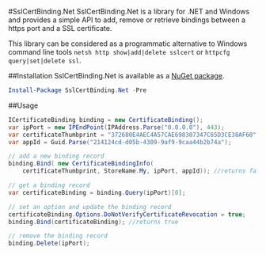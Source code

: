 #SslCertBinding.Net
SslCertBinding.Net is a library for .NET and Windows and provides a simple API to add, remove or retrieve bindings between a https port and a SSL certificate.

This library can be considered as a programmatic alternative to Windows command line tools `netsh http show|add|delete sslcert` or `httpcfg query|set|delete ssl`. 

##Installation
SslCertBinding.Net is available as a [NuGet package](http://www.nuget.org/packages/SslCertBinding.Net/).
```powershell
Install-Package SslCertBinding.Net -Pre
```

##Usage
```c#
ICertificateBinding binding = new CertificateBinding();
var ipPort = new IPEndPoint(IPAddress.Parse("0.0.0.0"), 443); 
var certificateThumbprint = "372680E4AEC4A57CAE698307347C65D3CE38AF60";
var appId = Guid.Parse("214124cd-d05b-4309-9af9-9caa44b2b74a");

// add a new binding record
binding.Bind( new CertificateBindingInfo(
	certificateThumbprint, StoreName.My, ipPort, appId)); //returns false

// get a binding record
var certificateBinding = binding.Query(ipPort)[0];

// set an option and update the binding record
certificateBinding.Options.DoNotVerifyCertificateRevocation = true;
binding.Bind(certificateBinding); //returns true

// remove the binding record
binding.Delete(ipPort);
```
